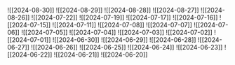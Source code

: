 
![[2024-08-30]]
![[2024-08-29]]
![[2024-08-28]]
![[2024-08-27]]
![[2024-08-26]]
![[2024-07-22]]
![[2024-07-19]]
![[2024-07-17]]
![[2024-07-16]]
![[2024-07-15]]
![[2024-07-11]]
![[2024-07-08]]
![[2024-07-07]]
![[2024-07-06]]
![[2024-07-05]]
![[2024-07-04]]
![[2024-07-03]]
![[2024-07-02]]
![[2024-07-01]]
![[2024-06-30]]
![[2024-06-29]]
![[2024-06-28]]
![[2024-06-27]]
![[2024-06-26]]
![[2024-06-25]]
![[2024-06-24]]
![[2024-06-23]]
![[2024-06-22]]
![[2024-06-21]]
![[2024-06-20]]
